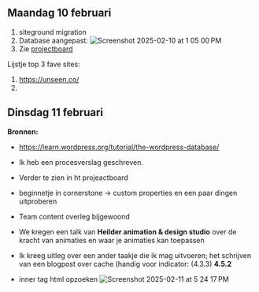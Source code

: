 ## Maandag 10 februari

1. siteground migration
2. Database aangepast:
   ![Screenshot 2025-02-10 at 1 05 00 PM](https://github.com/user-attachments/assets/f79bac0a-9a1a-46c4-9229-922465d1abc7)
3. Zie [projectboard](https://github.com/users/Hadil66/projects/14/views/1)


Lijstje top 3 fave sites:
1. https://unseen.co/
2. 

## Dinsdag 11 februari
**Bronnen:**
- https://learn.wordpress.org/tutorial/the-wordpress-database/
- Ik heb een procesverslag geschreven.
- Verder te zien in ht projeactboard
- beginnetje in cornerstone -> custom properties en een paar dingen uitproberen
- Team content overleg bijgewoond
- We kregen een talk van **Heilder animation & design studio** over de kracht van animaties en waar je animaties kan toepassen
- Ik kreeg uitleg over een ander taakje die ik mag uitvoeren; het schrijven van een blogpost over cache (handig voor indicator: (4.3.3) **4.5.2**

- inner tag html opzoeken
![Screenshot 2025-02-11 at 5 24 17 PM](https://github.com/user-attachments/assets/2d8d28d9-721a-4a0b-a7be-052548a0d794)
